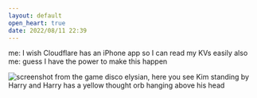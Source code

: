 ```yaml
---
layout: default
open_heart: true
date: 2022/08/11 22:39
---
```


me: I wish Cloudflare has an iPhone app so I can read my KVs easily
also me: guess I have the power to make this happen

![screenshot from the game disco elysian, here you see Kim standing by Harry and Harry has a yellow thought orb hanging above his head](https://user-images.githubusercontent.com/1153134/184274783-770468bb-7c7b-4750-b83f-73db0e05e861.jpeg)
